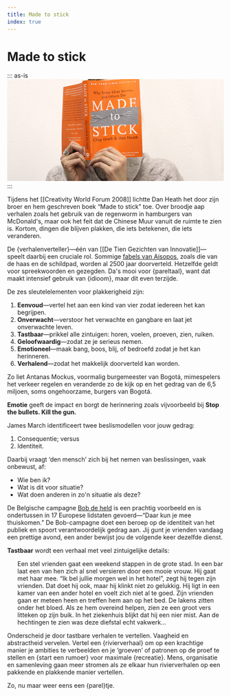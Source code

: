 ```yaml
---
title: Made to stick
index: true
---
```

# Made to stick
::: as-is
<img src="madetostick-web12.jpg">
:::

Tijdens het [[Creativity World Forum 2008]] lichtte Dan Heath het door zijn broer en hem geschreven boek “Made to stick” toe. Over broodje aap verhalen zoals het gebruik van de regenworm in hamburgers van McDonald's, maar ook het feit dat de Chinese Muur vanuit de ruimte te zien is. Kortom, dingen die blijven plakken, die iets betekenen, die iets veranderen.

De {verhalenverteller}—één van [[De Tien Gezichten van Innovatie]]—speelt daarbij een cruciale rol. Sommige [fabels van Aisopos](http://nl.wikipedia.org/wiki/Fabels_van_Aisopos), zoals die van de haas en de schildpad, worden al 2500 jaar doorverteld. Hetzelfde geldt voor spreekwoorden en gezegden. Da's mooi voor {pareltaal}, want dat maakt intensief gebruik van {idioom}, maar dit even terzijde.

De zes sleutelelementen voor plakkerigheid zijn:

1. **Eenvoud**—vertel het aan een kind van vier zodat iedereen het kan begrijpen.
1. **Onverwacht**—verstoor het verwachte en gangbare en laat jet onverwachte leven.
1. **Tastbaar**—prikkel alle zintuigen: horen, voelen, proeven, zien, ruiken.
1. **Geloofwaardig**—zodat ze je serieus nemen.
1. **Emotioneel**—maak bang, boos, blij, of bedroefd zodat je het kan herinneren.
1. **Verhalend**—zodat het makkelijk doorverteld kan worden.

Zo liet Antanas Mockus, voormalig burgemeester van Bogotá, mimespelers het verkeer regelen en veranderde zo de kijk op en het gedrag van de 6,5 miljoen, soms ongehoorzame, burgers van Bogotá.

**Emotie** geeft de impact en borgt de herinnering zoals vijvoorbeeld bij **Stop the bullets. Kill the gun.**

James March identificeert twee beslismodellen voor jouw gedrag:

1. Consequentie; versus
1. Identiteit.

Daarbij vraagt ‘den mensch’ zich bij het nemen van beslissingen, vaak onbewust, af:

- Wie ben ik?
- Wat is dit voor situatie?
- Wat doen anderen in zo'n situatie als deze?

De Belgische campagne [Bob de held](http://www.bob.be/) is een prachtig voorbeeld en is ondertussen in 17 Europese lidstaten gevoerd—“Daar kun je mee thuiskomen.” De Bob-campagne doet een beroep op de identiteit van het publiek en spoort verantwoordelijk gedrag aan. Jij gunt je vrienden vandaag een prettige avond, een ander bewijst jou de volgende keer dezelfde dienst.

**Tastbaar** wordt een verhaal met veel zintuigelijke details:

<ol>Een stel vrienden gaat een weekend stappen in de grote stad. In een bar laat een van hen zich al snel versieren door een mooie vrouw. Hij gaat met haar mee. “Ik bel jullie morgen wel in het hotel”, zegt hij tegen zijn vrienden. Dat doet hij ook, maar hij klinkt niet zo gelukkig. Hij ligt in een kamer van een ander hotel en voelt zich niet al te goed. Zijn vrienden gaan er meteen heen en treffen hem aan op het bed. De lakens zitten onder het bloed. Als ze hem overeind helpen, zien ze een groot vers litteken op zijn buik. In het ziekenhuis blijkt dat hij een nier mist. Aan de hechtingen te zien was deze diefstal echt vakwerk…</ol>

Onderscheid je door tastbare verhalen te vertellen. Vaagheid en abstractheid vervelen. Vertel een {rivierverhaal} om op een krachtige manier je ambities te verbeelden en je ‘groeven’ of patronen op de proef te stellen en {start een rumoer} voor maximale {recreatie}. Mens, organisatie en samenleving gaan meer stromen als ze elkaar hun rivierverhalen op een pakkende en plakkende manier vertellen.

Zo, nu maar weer eens een {parel}tje.
